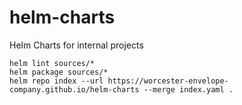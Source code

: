 # helm-charts
Helm Charts for internal projects


```
helm lint sources/*
helm package sources/*
helm repo index --url https://worcester-envelope-company.github.io/helm-charts --merge index.yaml .
```